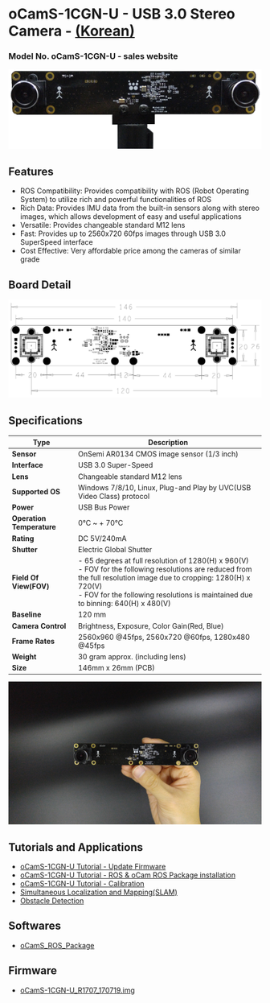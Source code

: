 # oCamS-1CGN-U - USB 3.0 Stereo Camera - [(Korean)](Korean/README.md)
### Model No. oCamS-1CGN-U - sales website

![ScreenShot](../../images/oCamS-1CGN-U.png)

## Features
*	ROS Compatibility: Provides compatibility with ROS (Robot Operating System) to utilize rich and powerful functionalities of ROS
*	Rich Data: Provides IMU data from the built-in sensors along with stereo images, which allows development of easy and useful applications
*	Versatile: Provides changeable standard M12 lens
*	Fast: Provides up to 2560x720 60fps images through USB 3.0 SuperSpeed interface
*	Cost Effective: Very affordable price among the cameras of similar grade

## Board Detail
![ScreenShot](../../images/oCamS-1CGN-U_Layout.PNG)


## Specifications
Type | Description |
------|------|
**Sensor** | OnSemi AR0134 CMOS image sensor (1/3 inch) |
**Interface** | USB 3.0 Super-Speed |
**Lens** | Changeable standard M12 lens | 
**Supported OS** | Windows 7/8/10, Linux, Plug-and Play by UVC(USB Video Class) protocol | 
**Power** | USB Bus Power | 
**Operation Temperature** | 0°C ~ + 70°C |
**Rating** | DC 5V/240mA |
**Shutter** | Electric Global Shutter |
**Field Of View(FOV)** | - 65 degrees at full resolution of 1280(H) x 960(V)</br> - FOV for the following resolutions are reduced from the full resolution image due to cropping: 1280(H) x 720(V)</br> - FOV for the following resolutions is maintained due to binning: 640(H) x 480(V) |
**Baseline** | 120 mm | 
**Camera Control** | Brightness, Exposure, Color Gain(Red, Blue) | 
**Frame Rates** | 2560x960 @45fps, 2560x720 @60fps, 1280x480 @45fps | 
**Weight** | 30 gram approx. (including lens) | 
**Size** | 146mm x 26mm (PCB) | 

![ScreenShot](../../images/oCamS-1CGN-U_poster.jpg)

## Tutorials and Applications
* [oCamS-1CGN-U Tutorial - Update Firmware](https://github.com/withrobot/oCam/blob/master/Software/oCamS_ROS_Package/README.md#update-firmware)
* [oCamS-1CGN-U Tutorial - ROS & oCam ROS Package installation](https://github.com/withrobot/oCam/blob/master/Software/oCamS_ROS_Package/README.md#ros--ocam-ros-package-installation)
* [oCamS-1CGN-U Tutorial - Calibration](https://youtu.be/veahVVHA8H4)
* [Simultaneous Localization and Mapping(SLAM)](https://youtu.be/Zq3pChn_P1Y)
* [Obstacle Detection](https://youtu.be/Y5KV6uDU7QY)


## Softwares
* [oCamS_ROS_Package](../../Software/oCamS_ROS_Package)

## Firmware
* [oCamS-1CGN-U_R1707_170719.img](https://github.com/withrobot/oCam/blob/master/Firmware/oCamS-1CGN-U_R1707_170719.img)
